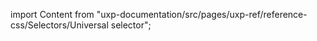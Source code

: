 
import Content from "uxp-documentation/src/pages/uxp-ref/reference-css/Selectors/Universal selector";

<Content query="product=xd"/>
